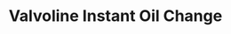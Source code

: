 ---
title: "Valvoline Instant Oil Change"
url: /new-windsor/valvoline-instant-oil-change/
shop: car repair
---